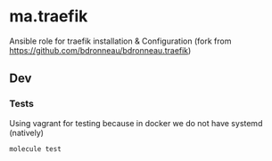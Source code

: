 # ma.traefik
Ansible role for traefik installation & Configuration (fork from https://github.com/bdronneau/bdronneau.traefik)

## Dev

### Tests
Using vagrant for testing because in docker we do not have systemd (natively)

```
molecule test
```
